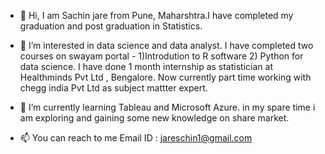 - 👋 Hi, I am Sachin jare from Pune, Maharshtra.I have completed my graduation and post graduation in Statistics.
- 👀 I’m interested in data science and data analyst. I have completed two courses on swayam portal - 1)Introdution to R software 2) Python for data science.
I have done 1 month internship as statistician at Healthminds Pvt Ltd , Bengalore. Now currently part time working with chegg india Pvt Ltd as subject mattter expert.
- 🌱 I’m currently learning Tableau and Microsoft Azure. in my spare time i am exploring and
 gaining some new knowledge on share market.

- 📫 You can reach to me
    Email ID : jareschin1@gmail.com

<!---
jaresachin/jaresachin is a ✨ special ✨ repository because its `README.md` (this file) appears on your GitHub profile.
You can click the Preview link to take a look at your changes.
--->
